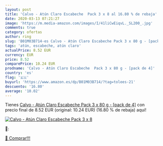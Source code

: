 ```yaml
---
layout: post
title: 'Calvo - Atún Claro Escabeche  Pack 3 x 8 al 16.80 % de rebaja'
date: 2020-03-13 07:21:27
image: 'https://m.media-amazon.com/images/I/41liCwEiqvL._SL200_.jpg'
comments: true
category: ofertas
author: ring
slug: 'B01M03B714-es Calvo - Atún Claro Escabeche Pack 3 x 80 g - [pack de 4]'
tags: 'atún, escabeche, atún claro'
actualPrice: 8.52 EUR
currency: EUR
price: 8.52
comparePrice: 10.24 EUR
prodname: 'Calvo - Atún Claro Escabeche  Pack 3 x 80 g - [pack de 4]'
country: 'es'
flag: '🇪🇸'
buyurl: 'https://www.amazon.es/dp/B01M03B714/?tag=tolees-21'
descuento: '16.80'
average: '10.02'
---
```


Tienes [Calvo - Atún Claro Escabeche  Pack 3 x 80 g - [pack de 4]](https://www.amazon.es/dp/B01M03B714/?tag=tolees-21) con precio final de  8.52 EUR (original: 10.24 EUR) (16.80 %  de rebaja) aqui!

[![Calvo - Atún Claro Escabeche  Pack 3 x 8](https://m.media-amazon.com/images/I/41liCwEiqvL._SL200_.jpg)](https://www.amazon.es/dp/B01M03B714/?tag=tolees-21)

🔎:


[🛒 Comprar!!!](https://www.amazon.es/dp/B01M03B714/?tag=tolees-21)

